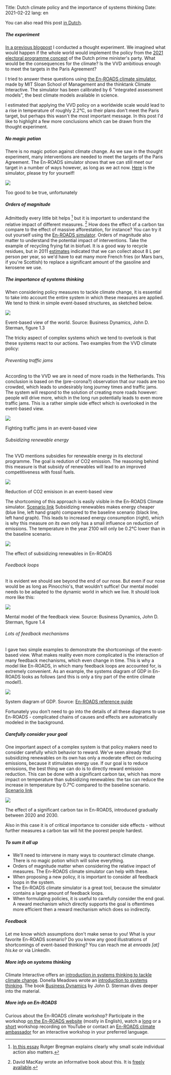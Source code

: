 Title: Dutch climate policy and the importance of systems thinking
Date: 2021-02-22
lang: en

You can also read this post [in Dutch]({filename}/articles/het-vvd-klimaatbeleid-en-het-belang-van-systeemdenken.md).

##### The experiment

[In a previous blogpost]({filename}/articles/climate-policy-of-the-dutch-prime-ministers-party-vvd.md) I conducted a thought experiment. We imagined what would happen if the whole world would implement the policy from the [2021 electoral programme concept](https://www.vvd.nl/content/uploads/2020/11/Verkiezingsprogramma-concept-VVD-2021-2025.pdf) of the Dutch prime minister's party. What would be the consequences for the climate? Is the VVD ambitious enough to meet the targets in the Paris Agreement?

I tried to answer these questions using [the En-ROADS climate simulator](https://en-roads.climateinteractive.org/scenario.html?v=2.7.35), made by MIT Sloan School of Management and the thinktank Climate Interactive. The simulator has been calibrated by 6 "integrated assessment models", the best climate models available in science.

I estimated that applying the VVD policy on a worldwide scale would lead to a rise in temperature of roughly 2.2°C, so their plans don't meet the Paris target, but perhaps this wasn't the most important message. In this post I'd like to highlight a few more conclusions which can be drawn from the thought experiment.

##### No magic potion

There is no magic potion against climate change. As we saw in the thought experiment, many interventions are needed to meet the targets of the Paris Agreement. The En-ROADS simulator shows that we can still meet our target in a number of ways however, as long as we act now. [Here](https://en-roads.climateinteractive.org/scenario.html?v=2.7.36) is the simulator, please try for yourself!

![]({static}/images/dutch-climate-policy-and-the-importance-of-systems-thinking/1.png)

Too good to be true, unfortunately

##### Orders of magnitude

Admittedly every little bit helps [^1] but it is important to understand the relative impact of different measures. [^2] How does the effect of a carbon tax compare to the effect of massive afforestation, for instance? You can try it out yourself using the [En-ROADS simulator](https://en-roads.climateinteractive.org/scenario.html?p39=2&v=2.7.36). Orders of magnitude also matter to understand the potential impact of interventions. Take the example of recycling frying fat in biofuel. It is a good way to recycle residues, but in 2011 [estimates](https://www.nrc.nl/nieuws/2011/01/29/biodieselproblemen-11992569-a1326913) indicated that we can collect about 8 L per person per year, so we'd have to eat many more French fries (or Mars bars, if you're Scottish) to replace a significant amount of the gasoline and kerosene we use.

##### The importance of systems thinking

When considering policy measures to tackle climate change, it is essential to take into account the entire system in which these measures are applied. We tend to think in simple event-based structures, as sketched below.

![]({static}/images/dutch-climate-policy-and-the-importance-of-systems-thinking/2.png)

Event-based view of the world. Source: Business Dynamics, John D. Sterman, figure 1.3

The tricky aspect of complex systems which we tend to overlook is that these systems react to our actions. Two examples from the VVD climate policy:

###### Preventing traffic jams

According to the VVD we are in need of more roads in the Netherlands. This conclusion is based on the (pre-corona?) observation that our roads are too crowded, which leads to undesirably long journey times and traffic jams. The system will respond to the solution of creating more roads however: people will drive more, which in the long run potentially leads to even more traffic jams. This is a rather simple side effect which is overlooked in the event-based view.

![]({static}/images/dutch-climate-policy-and-the-importance-of-systems-thinking/3.png)

Fighting traffic jams in an event-based view

###### Subsidizing renewable energy

The VVD mentions subsidies for renewable energy in its electoral programme. The goal is redution of CO2 emission. The reasoning behind this measure is that subsidy of renewables will lead to an improved competitiveness with fossil fuels.

![]({static}/images/dutch-climate-policy-and-the-importance-of-systems-thinking/4.png)

Reduction of CO2 emisison in an event-based view

The shortcoming of this approach is easily visible in the En-ROADS Climate simulator. [Scenario link](https://en-roads.climateinteractive.org/scenario.html?p16=-0.03&p39=2&g0=29&g1=62&v=2.7.36) Subsidizing renewables makes energy cheaper (blue line, left hand graph) compared to the baseline scenario (black line, left hand graph). This leads to increased energy consumption (right), which is why this measure _on its own_ only has a small influence on reduction of emissions. The temperature in the year 2100 will only be 0.2°C lower than in the baseline scenario.

![]({static}/images/dutch-climate-policy-and-the-importance-of-systems-thinking/5.png)

The effect of subsidizing renewables in En-ROADS

###### Feedback loops

It is evident we should see beyond the end of our nose. But even if our nose would be as long as Pinocchio's, that wouldn't suffice! Our mental model needs to be adapted to the dynamic world in which we live. It should look more like this:

![]({static}/images/dutch-climate-policy-and-the-importance-of-systems-thinking/6.png)

Mental model of the feedback view. Source: Business Dynamics, John D. Sterman, figure 1.4

###### Lots of feedback mechanisms

I gave two simple examples to demonstrate the shortcomings of the event-based view. What makes reality even more complicated is the interaction of many feedback mechanisms, which even change in time. This is why a model like En-ROADS, in which many feedback loops are accounted for, is extremely convenient. As an example, the systems diagram of GDP in En-ROADS looks as follows (and this is only a tiny part of the entire climate model!).

![]({static}/images/dutch-climate-policy-and-the-importance-of-systems-thinking/7.png)

System diagram of GDP. Source: [En-ROADS reference guide](https://img.climateinteractive.org/wp-content/uploads/2021/01/En-ROADS_Reference_Guide_012221.pdf)

Fortunately you don't need to go into the details of all these diagrams to use En-ROADS - complicated chains of causes and effects are automatically modeled in the background.

##### Carefully consider your goal

One important aspect of a complex system is that policy makers need to consider carefully which behavior to reward. We've seen already that subsidizing renewables on its own has only a moderate effect on reducing emissions, because it stimulates energy use. If our goal is to reduce emissions, the best thing we can do is to directly reward emission reduction. This can be done with a significant carbon tax, which has more impact on temperature than subsidizing renewables: the tax can reduce the increase in temperature by 0.7°C compared to the baseline scenario. [Scenario link](https://en-roads.climateinteractive.org/scenario.html?p39=124&g0=78&g1=29&v=2.7.36)

![]({static}/images/dutch-climate-policy-and-the-importance-of-systems-thinking/8.png)

The effect of a significant carbon tax in En-ROADS, introduced gradually between 2020 and 2030.

Also in this case it is of critical importance to consider side effects - without further measures a carbon tax will hit the poorest people hardest.

##### To sum it all up

- We'll need to intervene in many ways to counteract climate change. There is no magic potion which will solve everything.
- Orders of magnitude matter when considering the relative impact of measures. The En-ROADS climate simulator can help with these.
- When proposing a new policy, it is important to consider all feedback loops in the system.
- The En-ROADS climate simulator is a great tool, because the simulator contains a large amount of feedback loops.
- When formulating policies, it is useful to carefully consider the end goal. A reward mechanism which directly supports the goal is oftentimes more efficient then a reward mechanism which does so indirectly.

##### Feedback

Let me know which assumptions don't make sense to you! What is your favorite En-ROADS scenario? Do you know any good illustrations of shortcomings of event-based thinking? You can reach me at _enroads \[at\] his.ke_ or via LinkedIn.

##### More info on systems thinking

Climate Interactive offers an [introduction in systems thinking to tackle climate change](https://www.climateinteractive.org/ci-topics/systems-thinking/the-climate-leader/). Donella Meadows wrote an [introduction to systems thinking](https://www.goodreads.com/book/show/3828902-thinking-in-systems). The book [Business Dynamics](https://www.goodreads.com/book/show/304978.Business_Dynamics) by John D. Sterman dives deeper into the material.

##### More info on En-ROADS

Curious about the En-ROADS climate workshop? Participate in the workshop [on the En-ROADS website](https://www.climateinteractive.org/get-involved/webinars/) (mostly in English), watch a [long](https://www.youtube.com/watch?v=R9W_KEXNzm4&t=0s) or a [short](https://www.youtube.com/watch?v=u5mrnkOJdso) workshop recording on YouTube or contact an [En-ROADS climate ambassador](https://www.climateinteractive.org/tools/en-roads/climate-ambassadors/) for an interactive workshop in your preferred language.

[^1]: [In this essay](https://thecorrespondent.com/796/yes-its-all-the-fault-of-big-oil-facebook-and-the-system-but-lets-talk-about-you-this-time/105316520056-9134847d) Rutger Bregman explains clearly why small scale individual action also matters.

[^2]: David MacKay wrote an informative book about this. It is [freely available](https://www.withouthotair.com/).

